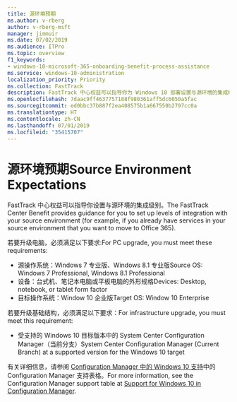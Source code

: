 ```yaml
---
title: 源环境预期
ms.author: v-rberg
author: v-rberg-msft
manager: jimmuir
ms.date: 07/02/2019
ms.audience: ITPro
ms.topic: overview
f1_keywords:
- windows-10-microsoft-365-onboarding-benefit-process-assistance
ms.service: windows-10-administration
localization_priority: Priority
ms.collection: FastTrack
description: FastTrack 中心权益可以指导你为 Windows 10 部署设置与源环境的集成级别。
ms.openlocfilehash: 7daac9ff4637757188f980361aff5dc6050a5fac
ms.sourcegitcommit: ed0bbc37b887f2ea408575b1a667550b2797cc0a
ms.translationtype: HT
ms.contentlocale: zh-CN
ms.lasthandoff: 07/01/2019
ms.locfileid: "35415707"
---
```

# <a name="source-environment-expectations"></a><span data-ttu-id="06655-103">源环境预期</span><span class="sxs-lookup"><span data-stu-id="06655-103">Source Environment Expectations</span></span>

<span data-ttu-id="06655-104">FastTrack 中心权益可以指导你设置与源环境的集成级别。</span><span class="sxs-lookup"><span data-stu-id="06655-104">The FastTrack Center Benefit provides guidance for you to set up levels of integration with your source environment (for example, if you already have services in your source environment that you want to move to Office 365).</span></span>
  
<span data-ttu-id="06655-105">若要升级电脑，必须满足以下要求:</span><span class="sxs-lookup"><span data-stu-id="06655-105">For PC upgrade, you must meet these requirements:</span></span>

- <span data-ttu-id="06655-106">源操作系统：Windows 7 专业版、Windows 8.1 专业版</span><span class="sxs-lookup"><span data-stu-id="06655-106">Source OS: Windows 7 Professional, Windows 8.1 Professional</span></span>
- <span data-ttu-id="06655-107">设备：台式机、笔记本电脑或平板电脑的外形规格</span><span class="sxs-lookup"><span data-stu-id="06655-107">Devices: Desktop, notebook, or tablet form factor</span></span>
- <span data-ttu-id="06655-108">目标操作系统：Window 10 企业版</span><span class="sxs-lookup"><span data-stu-id="06655-108">Target OS: Window 10 Enterprise</span></span>

<span data-ttu-id="06655-109">若要升级基础结构，必须满足以下要求：</span><span class="sxs-lookup"><span data-stu-id="06655-109">For infrastructure upgrade, you must meet this requirement:</span></span>   

- <span data-ttu-id="06655-110">受支持的 Windows 10 目标版本中的 System Center Configuration Manager（当前分支）</span><span class="sxs-lookup"><span data-stu-id="06655-110">System Center Configuration Manager (Current Branch) at a supported version for the Windows 10 target</span></span>

<span data-ttu-id="06655-111">有关详细信息，请参阅 [Configuration Manager 中的 Windows 10 支持](https://docs.microsoft.com/zh-CN/sccm/core/plan-design/configs/support-for-windows-10)中的 Configuration Manager 支持表格。</span><span class="sxs-lookup"><span data-stu-id="06655-111">For more information, see the Configuration Manager support table at [Support for Windows 10 in Configuration Manager](https://docs.microsoft.com/en-us/sccm/core/plan-design/configs/support-for-windows-10).</span></span>
  

 